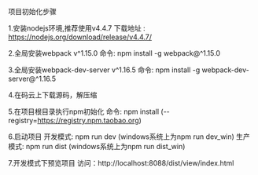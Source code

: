 
项目初始化步骤

1.安装nodejs环境,推荐使用v4.4.7
    下载地址 : https://nodejs.org/download/release/v4.4.7/

2.全局安装webpack v^1.15.0
    命令: npm install -g webpack@^1.15.0

3.全局安装webpack-dev-server v^1.16.5
    命令: npm install -g webpack-dev-server@^1.16.5

4.在码云上下载源码，解压缩

5.在项目根目录执行npm初始化
    命令: npm install (--registry=https://registry.npm.taobao.org)

6.启动项目
    开发模式: npm run dev (windows系统上为npm run dev_win)
    生产模式: npm run dist (windows系统上为npm run dist_win)

7.开发模式下预览项目
    访问：http://localhost:8088/dist/view/index.html
